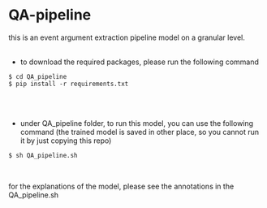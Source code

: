 QA-pipeline
===========


this is an event argument extraction pipeline model on a granular level.
<br>
<br>

- to download the required packages, please run the following command
```
$ cd QA_pipeline
$ pip install -r requirements.txt
```
<br>
<br>

- under QA_pipeline folder, to run this model, you can use the following command 
(the trained model is saved in other place, so you cannot run it by just copying this repo)
```
$ sh QA_pipeline.sh
```
<br>

for the explanations of the model, please see the annotations in the QA_pipeline.sh
